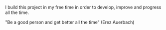 I build this project in my free time in order to develop, improve and progress all the time.

"Be a good person and get better all the time" (Erez Auerbach)